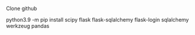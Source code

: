 Clone github

python3.9 -m pip install scipy flask flask-sqlalchemy flask-login sqlalchemy werkzeug pandas